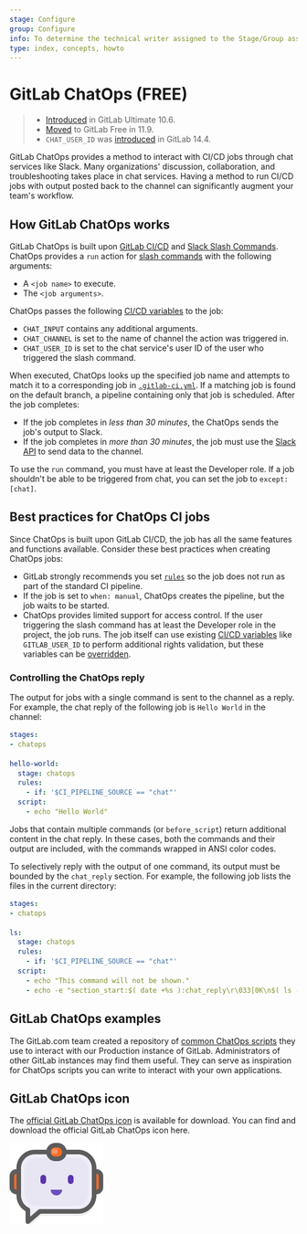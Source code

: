 ```yaml
---
stage: Configure
group: Configure
info: To determine the technical writer assigned to the Stage/Group associated with this page, see https://about.gitlab.com/handbook/engineering/ux/technical-writing/#assignments
type: index, concepts, howto
---
```


# GitLab ChatOps **(FREE)**

> - [Introduced](https://gitlab.com/gitlab-org/gitlab/-/merge_requests/4466) in GitLab Ultimate 10.6.
> - [Moved](https://gitlab.com/gitlab-org/gitlab-foss/-/merge_requests/24780) to GitLab Free in 11.9.
> - `CHAT_USER_ID` was [introduced](https://gitlab.com/gitlab-org/gitlab/-/issues/341798) in GitLab 14.4.

GitLab ChatOps provides a method to interact with CI/CD jobs through chat services
like Slack. Many organizations' discussion, collaboration, and troubleshooting takes
place in chat services. Having a method to run CI/CD jobs with output
posted back to the channel can significantly augment your team's workflow.

## How GitLab ChatOps works

GitLab ChatOps is built upon [GitLab CI/CD](../index.md) and
[Slack Slash Commands](../../user/project/integrations/slack_slash_commands.md).
ChatOps provides a `run` action for [slash commands](../../integration/slash_commands.md)
with the following arguments:

- A `<job name>` to execute.
- The `<job arguments>`.

ChatOps passes the following [CI/CD variables](../variables/index.md#predefined-cicd-variables)
to the job:

- `CHAT_INPUT` contains any additional arguments.
- `CHAT_CHANNEL` is set to the name of channel the action was triggered in.
- `CHAT_USER_ID` is set to the chat service's user ID of the user who triggered the slash command.

When executed, ChatOps looks up the specified job name and attempts to match it
to a corresponding job in [`.gitlab-ci.yml`](../yaml/index.md). If a matching job
is found on the default branch, a pipeline containing only that job is scheduled. After the
job completes:

- If the job completes in *less than 30 minutes*, the ChatOps sends the job's output to Slack.
- If the job completes in *more than 30 minutes*, the job must use the
  [Slack API](https://api.slack.com/) to send data to the channel.

To use the `run` command, you must have at least the
Developer role.
If a job shouldn't be able to be triggered from chat, you can set the job to `except: [chat]`.

## Best practices for ChatOps CI jobs

Since ChatOps is built upon GitLab CI/CD, the job has all the same features and
functions available. Consider these best practices when creating ChatOps jobs:

- GitLab strongly recommends you set [`rules`](../yaml/index.md#rules) so the job does not run as part
  of the standard CI pipeline.
- If the job is set to `when: manual`, ChatOps creates the pipeline, but the job waits to be started.
- ChatOps provides limited support for access control. If the user triggering the
  slash command has at least the Developer role
  in the project, the job runs. The job itself can use existing
  [CI/CD variables](../variables/index.md#predefined-cicd-variables) like
  `GITLAB_USER_ID` to perform additional rights validation, but
  these variables can be [overridden](../variables/index.md#cicd-variable-precedence).

### Controlling the ChatOps reply

The output for jobs with a single command is sent to the channel as a reply. For
example, the chat reply of the following job is `Hello World` in the channel:

```yaml
stages:
- chatops

hello-world:
  stage: chatops
  rules:
    - if: '$CI_PIPELINE_SOURCE == "chat"'
  script:
    - echo "Hello World"
```

Jobs that contain multiple commands (or `before_script`) return additional
content in the chat reply. In these cases, both the commands and their output are
included, with the commands wrapped in ANSI color codes.

To selectively reply with the output of one command, its output must be bounded by
the `chat_reply` section. For example, the following job lists the files in the
current directory:

```yaml
stages:
- chatops

ls:
  stage: chatops
  rules:
    - if: '$CI_PIPELINE_SOURCE == "chat"'
  script:
    - echo "This command will not be shown."
    - echo -e "section_start:$( date +%s ):chat_reply\r\033[0K\n$( ls -la )\nsection_end:$( date +%s ):chat_reply\r\033[0K"
```

## GitLab ChatOps examples

The GitLab.com team created a repository of [common ChatOps scripts](https://gitlab.com/gitlab-com/chatops)
they use to interact with our Production instance of GitLab. Administrators of
other GitLab instances may find them useful. They can serve as inspiration for ChatOps
scripts you can write to interact with your own applications.

## GitLab ChatOps icon

The [official GitLab ChatOps icon](img/gitlab-chatops-icon.png) is available for download.
You can find and download the official GitLab ChatOps icon here.

![GitLab ChatOps bot icon](img/gitlab-chatops-icon-small.png)

<!-- ## Troubleshooting

Include any troubleshooting steps that you can foresee. If you know beforehand what issues
one might have when setting this up, or when something is changed, or on upgrading, it's
important to describe those, too. Think of things that may go wrong and include them here.
This is important to minimize requests for support, and to avoid doc comments with
questions that you know someone might ask.

Each scenario can be a third-level heading, e.g. `### Getting error message X`.
If you have none to add when creating a doc, leave this section in place
but commented out to help encourage others to add to it in the future. -->
